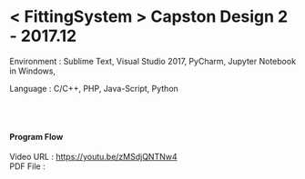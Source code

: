 # < FittingSystem > Capston Design 2 - 2017.12

<p> Environment : Sublime Text, Visual Studio 2017, PyCharm, Jupyter Notebook in Windows,
<p> Language : C/C++, PHP, Java-Script, Python

<br><br>

#### Program Flow

Video URL : https://youtu.be/zMSdjQNTNw4 <br>
PDF File : 
